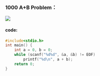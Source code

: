 ### 1000 A+B Problem：

![](https://wcowboy-1258563652.cos.ap-chengdu.myqcloud.com/img/1000%20A%20%2B%20B%20Problem.png)

#### code:

```c
#include<stdio.h>
int main() {
	int a = 0, b = 0;
	while (scanf("%d%d", &a, &b) != EOF) 
		printf("%d\n", a + b);
	return 0;
}
```

